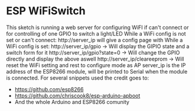 # ESP WiFiSwitch
This sketch is running a web server for configuring WiFI if can't connect or for controlling of one GPIO to switch a light/LED
While a WiFi config is not set or can't connect:
  http://server_ip will give a config page with 
While a WiFi config is set:
  http://server_ip/gpio -> Will display the GIPIO state and a switch form for it
  http://server_ip/gpio?state=0 -> Will change the GPIO directly and display the above aswell
  http://server_ip/cleareeprom -> Will reset the WiFi setting and rest to configure mode as AP
server_ip is the IP address of the ESP8266 module, will be 
printed to Serial when the module is connected.
For several snippets used the credit goes to:
- https://github.com/esp8266
- https://github.com/chriscook8/esp-arduino-apboot
- And the whole Arduino and ESP8266 comunity
